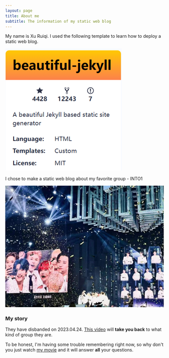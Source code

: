 ```yaml
---
layout: page
title: About me
subtitle: The information of my static web blog
---
```


My name is Xu Ruiqi. I used the following template to learn how to deploy a static web blog.

![avatar](assets/img/bj.png)

I chose to make a static web blog about my favorite group - INTO1

![avatar](assets/img/bginto1.jpg)

### My story

They have disbanded on 2023.04.24. [This video](https://en.wikipedia.org/wiki/The_Princess_Bride_%28film%29) will **take you back** to what kind of group they are.

To be honest, I'm having some trouble remembering right now, so why don't you just watch [my movie](https://en.wikipedia.org/wiki/The_Princess_Bride_%28film%29) and it will answer **all** your questions.
